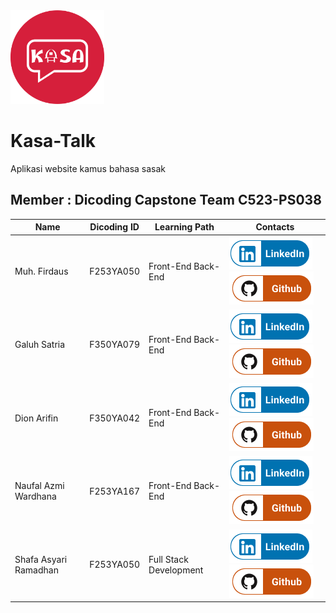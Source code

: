 <img src="https://github.com/Kasa-Talk/.github/blob/main/profile/IMG_9961.PNG" alt="Kasa-Talk App" style="height: 150px; width: 150px;">

# Kasa-Talk 

Aplikasi website kamus bahasa sasak

## Member : Dicoding Capstone Team C523-PS038

| Name                    | Dicoding ID  | Learning Path      | Contacts                                                                                                                                                                                |
| ----------------------- | ----------- | ------------------ | --------------------------------------------------------------------------------------------------------------------------------------------------------------------------------------- |
| Muh. Firdaus | F253YA050 | Front-End Back-End | [![Joy Vianoktya Aristides](./LinkedIn.png)](https://www.linkedin.com/in/joyvianoktya/) [![Joviar27](./Github.png)](https://github.com/Joviar27)                        |
| Galuh Satria       | F350YA079 | Front-End Back-End | [![M.Asrorul Khopid](./LinkedIn.png)](https://www.linkedin.com/in/asrorul-khopid-39b567272/) [![asrorulkhopid](./Github.png)](https://github.com/asrorulkhopid)         |
| Dion  Arifin          | F350YA042 | Front-End Back-End   | [![Alifia Elfanny](./LinkedIn.png)](https://www.linkedin.com/in/alifiaelfanny25/) [![alifia25](./Github.png)](https://github.com/alifia25)                              |
| Naufal Azmi Wardhana       | F253YA167 | Front-End Back-End   | [![Gita Setyaningsih](./LinkedIn.png)](https://www.linkedin.com/in/gita-setyaningsih-657996242/) [![RizdkyOktaviari](./Github.png)](https://github.com/RizdkyOktaviari) |
| Shafa Asyari Ramadhan            | F253YA050 | Full Stack Development     | [![Shafa Asyari Ramadhan](./LinkedIn.png)](www.linkedin.com/in/shafaasyari/) [![shafaio](./Github.png)](https://github.com/shafaio)                   |

